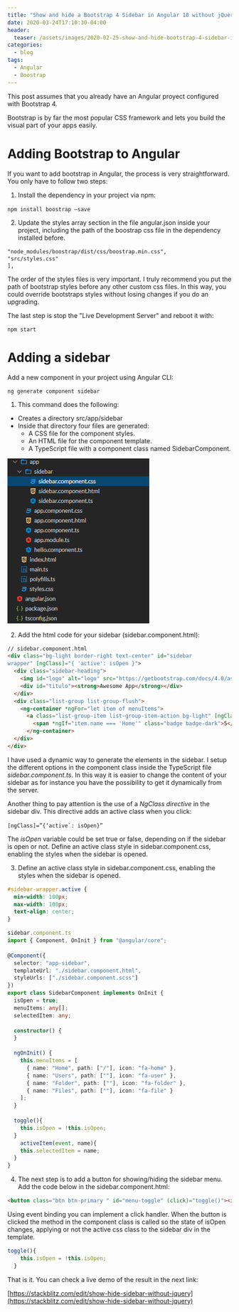 ```yaml
---
title: "Show and hide a Bootstrap 4 Sidebar in Angular 10 without jQuery"
date: 2020-03-24T17:10:30-04:00
header:
  teaser: /assets/images/2020-02-25-show-and-hide-bootstrap-4-sidebar-in-angular-9-without-jquery/sidebar.png
categories:
  - blog
tags:
  - Angular
  - Boostrap
--- 
```


This post assumes that you already have an Angular proyect configured with Bootstrap 4.

Bootstrap is by far the most popular CSS framework and lets you build the visual part of your apps easily.

# Adding Bootstrap to Angular

If you want to add bootstrap in Angular, the process is very straightforward. You only have to follow two steps:

1. Install the dependency in your project via npm:

```npm install boostrap –save```

2.	Update the styles array section in the file angular.json inside your project, including the path of the boostrap css file in the dependency installed before.

``` "styles":[	
"node_modules/boostrap/dist/css/boostrap.min.css",
"src/styles.css"
],
```
The order of the styles files is very important. I truly recommend you put the path of bootstrap styles before any other custom css files. In this way, you could override bootstraps styles without losing changes if you do an upgrading.

The last step is stop the "Live Development Server" and reboot it with:

```
npm start
```

# Adding a sidebar

Add a new component in your project using Angular CLI:

```
ng generate component sidebar
```
1. This command does the following:

* Creates a directory src/app/sidebar
* Inside that directory four files are generated:
	* A CSS file for the component styles.
	* An HTML file for the component template.
	* A TypeScript file with a component class named SidebarComponent.

![component](/assets/images/2020-03-24/component-tree.png)

2. Add the html code for your sidebar (sidebar.component.html):

```html
// sidebar.component.html
<div class="bg-light border-right text-center" id="sidebar
wrapper" [ngClass]="{ 'active': isOpen }">
  <div class="sidebar-heading">
    <img id="logo" alt="logo" src="https://getbootstrap.com/docs/4.0/assets/brand/bootstrap-social-logo.png">
    <div id="titulo"><strong>Awesome App</strong></div>
  </div>
  <div class="list-group list-group-flush">
    <ng-container *ngFor="let item of menuItems">
      <a class="list-group-item list-group-item-action bg-light" [ngClass]="{'active': selectedItem === item.name}" (click)="activeItem($event, item.name)"><i class="fa fa-lg" [ngClass]="item.icon"></i> <span class="option-name">{{item.name}} </span>
        <span *ngIf="item.name === 'Home'" class="badge badge-dark">5</span></a>  
      </ng-container>
  </div> 
</div>
```

I have used a dynamic way to generate the elements in the sidebar. I setup the different options in the component class inside the TypeScript file *sidebar.component.ts*. In this way it is easier to change the content of your sidebar as for instance you have the possibility to get it dynamically from the server.

Another thing to pay attention is the use of a *NgClass directive* in the sidebar div.  This directive adds an active class when you click: 

```[ngClass]=”{‘active`: isOpen}”```

The *isOpen* variable could be set true or false, depending on if the sidebar is open or not.
Define an active class style in sidebar.component.css, enabling the styles when the sidebar is opened.

3. Define an active class style in sidebar.component.css, enabling the styles when the sidebar is opened.

```css
#sidebar-wrapper.active {
  min-width: 100px;
  max-width: 100px;
  text-align: center;
}
```
```typescript
sidebar.component.ts
import { Component, OnInit } from "@angular/core";

@Component({
  selector: "app-sidebar",
  templateUrl: "./sidebar.component.html",
  styleUrls: ["./sidebar.component.scss"]
})
export class SidebarComponent implements OnInit {
  isOpen = true;
  menuItems: any[];
  selectedItem: any;

  constructor() {
  }

  ngOnInit() {
    this.menuItems = [
      { name: "Home", path: ["/"], icon: "fa-home" },
      { name: "Users", path: [""], icon: "fa-user" },
      { name: "Folder", path: [""], icon: "fa-folder" },
      { name: "Files", path: [""], icon: "fa-file" }
    ];
  }

  toggle(){
    this.isOpen = !this.isOpen;
  }
    activeItem(event, name){
    this.selectedItem = name;
  }
}
```
4. The next step is to add a button for showing/hiding the sidebar menu. Add the code below in the sidebar.component.html:

```html
<button class="btn btn-primary " id="menu-toggle" (click)="toggle()"><i class="fa fa-bars"></i> Menu </button>
```

Using event binding you can implement a click handler. When the button is clicked the method in the component class is called so the state of isOpen changes, applying or not the active css class to the sidebar div in the template.

```typescript
toggle(){
    this.isOpen = !this.isOpen;
  }
```
That is it. You can check a live demo of the result in the next link:

[https://stackblitz.com/edit/show-hide-sidebar-without-jquery](https://stackblitz.com/edit/show-hide-sidebar-without-jquery)

